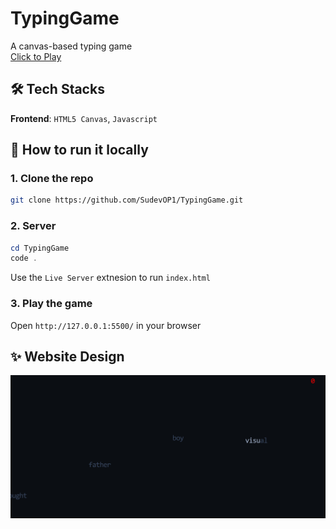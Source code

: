 # TypingGame

A canvas-based typing game<br>
[Click to Play](https://sudevop1.github.io/TypingGame/)<br>

## 🛠️ Tech Stacks
**Frontend**: `HTML5 Canvas`, `Javascript`
<br>

## 🚀 How to run it locally

### 1. Clone the repo
```bash
git clone https://github.com/SudevOP1/TypingGame.git
```
### 2. Server
```powershell
cd TypingGame
code .
```
Use the `Live Server` extnesion to run `index.html`
### 3. Play the game
Open `http://127.0.0.1:5500/` in your browser<br>

## ✨ Website Design
![Example](https://raw.githubusercontent.com/SudevOP1/TypingGame/main/Implementation.png)<br>
<br>
